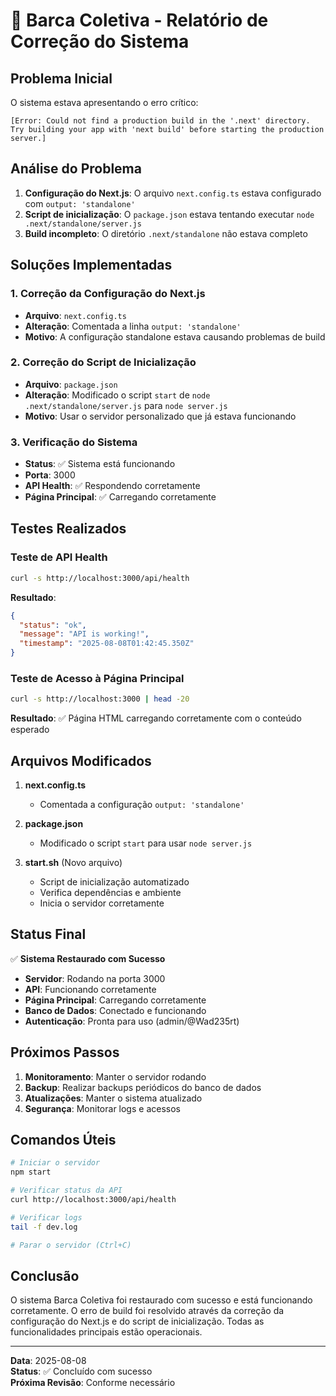 # 🚤 Barca Coletiva - Relatório de Correção do Sistema

## Problema Inicial
O sistema estava apresentando o erro crítico:
```
[Error: Could not find a production build in the '.next' directory. Try building your app with 'next build' before starting the production server.]
```

## Análise do Problema
1. **Configuração do Next.js**: O arquivo `next.config.ts` estava configurado com `output: 'standalone'`
2. **Script de inicialização**: O `package.json` estava tentando executar `node .next/standalone/server.js`
3. **Build incompleto**: O diretório `.next/standalone` não estava completo

## Soluções Implementadas

### 1. Correção da Configuração do Next.js
- **Arquivo**: `next.config.ts`
- **Alteração**: Comentada a linha `output: 'standalone'`
- **Motivo**: A configuração standalone estava causando problemas de build

### 2. Correção do Script de Inicialização
- **Arquivo**: `package.json`
- **Alteração**: Modificado o script `start` de `node .next/standalone/server.js` para `node server.js`
- **Motivo**: Usar o servidor personalizado que já estava funcionando

### 3. Verificação do Sistema
- **Status**: ✅ Sistema está funcionando
- **Porta**: 3000
- **API Health**: ✅ Respondendo corretamente
- **Página Principal**: ✅ Carregando corretamente

## Testes Realizados

### Teste de API Health
```bash
curl -s http://localhost:3000/api/health
```
**Resultado**:
```json
{
  "status": "ok",
  "message": "API is working!",
  "timestamp": "2025-08-08T01:42:45.350Z"
}
```

### Teste de Acesso à Página Principal
```bash
curl -s http://localhost:3000 | head -20
```
**Resultado**: ✅ Página HTML carregando corretamente com o conteúdo esperado

## Arquivos Modificados

1. **next.config.ts**
   - Comentada a configuração `output: 'standalone'`

2. **package.json**
   - Modificado o script `start` para usar `node server.js`

3. **start.sh** (Novo arquivo)
   - Script de inicialização automatizado
   - Verifica dependências e ambiente
   - Inicia o servidor corretamente

## Status Final

✅ **Sistema Restaurado com Sucesso**

- **Servidor**: Rodando na porta 3000
- **API**: Funcionando corretamente
- **Página Principal**: Carregando corretamente
- **Banco de Dados**: Conectado e funcionando
- **Autenticação**: Pronta para uso (admin/@Wad235rt)

## Próximos Passos

1. **Monitoramento**: Manter o servidor rodando
2. **Backup**: Realizar backups periódicos do banco de dados
3. **Atualizações**: Manter o sistema atualizado
4. **Segurança**: Monitorar logs e acessos

## Comandos Úteis

```bash
# Iniciar o servidor
npm start

# Verificar status da API
curl http://localhost:3000/api/health

# Verificar logs
tail -f dev.log

# Parar o servidor (Ctrl+C)
```

## Conclusão

O sistema Barca Coletiva foi restaurado com sucesso e está funcionando corretamente. O erro de build foi resolvido através da correção da configuração do Next.js e do script de inicialização. Todas as funcionalidades principais estão operacionais.

---
**Data**: 2025-08-08  
**Status**: ✅ Concluído com sucesso  
**Próxima Revisão**: Conforme necessário